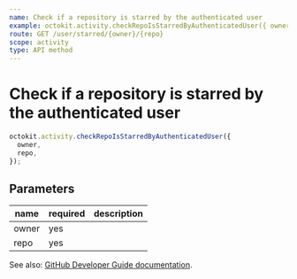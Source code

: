 ```yaml
---
name: Check if a repository is starred by the authenticated user
example: octokit.activity.checkRepoIsStarredByAuthenticatedUser({ owner, repo })
route: GET /user/starred/{owner}/{repo}
scope: activity
type: API method
---
```


# Check if a repository is starred by the authenticated user

```js
octokit.activity.checkRepoIsStarredByAuthenticatedUser({
  owner,
  repo,
});
```

## Parameters

<table>
  <thead>
    <tr>
      <th>name</th>
      <th>required</th>
      <th>description</th>
    </tr>
  </thead>
  <tbody>
    <tr><td>owner</td><td>yes</td><td>

</td></tr>
<tr><td>repo</td><td>yes</td><td>

</td></tr>
  </tbody>
</table>

See also: [GitHub Developer Guide documentation](https://docs.github.com/rest/reference/activity#check-if-a-repository-is-starred-by-the-authenticated-user).
